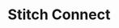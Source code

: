 ---
title: Stitch Connect
permalink: /stitch-connect/
sidebar: overview
layout: connect
toc: false
summary: false
feedback: false

toolkit:
  - name: "{{ api.name }}"
    icon: "{{ api.icon }}"
    url: "{{ api.section | flatify }}"
    description: "{{ api.description | flatify }}"

  - name: "{{ js.name }}"
    icon: "{{ js.icon }}"
    url: "{{ js.section | flatify }}"
    description: "{{ js.description | flatify }}"
---